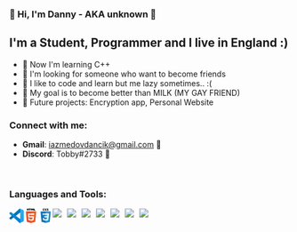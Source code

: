 ### 🌻 Hi, I'm Danny - AKA unknown 🙂

## I'm a Student, Programmer and I live in England :)

- 🦞 Now I'm learning C++
- 🐾 I'm looking for someone who want to become friends
- 🌙 I like to code and learn but me lazy sometimes.. :(
- 💜 My goal is to become better than MILK (MY GAY FRIEND)
- 🥥 Future projects: Encryption app, Personal Website 

### Connect with me:

- **Gmail**: iazmedovdancik@gmail.com 📧
- **Discord**: Tobby#2733 🎵

<br />

### Languages and Tools:

<img align="left" width="26px" src="https://raw.githubusercontent.com/github/explore/80688e429a7d4ef2fca1e82350fe8e3517d3494d/topics/visual-studio-code/visual-studio-code.png" />
<img align="left" width="26px" src="https://raw.githubusercontent.com/github/explore/80688e429a7d4ef2fca1e82350fe8e3517d3494d/topics/html/html.png" />
<img align="left" width="26px" src="https://raw.githubusercontent.com/github/explore/80688e429a7d4ef2fca1e82350fe8e3517d3494d/topics/css/css.png" />
<img align="left" width="26px" src="https://cdnlogo.com/logos/c/27/c.svg"/>
<img align="left" width="26px" src="https://brandslogos.com/wp-content/uploads/images/large/java-logo-1.png"/>
<img align="left" width="26px" src="https://cdn.iconscout.com/icon/free/png-256/flutter-3629369-3032362.png"/>
<img align="left" width="26px" src="https://upload.wikimedia.org/wikipedia/commons/thumb/c/c3/Python-logo-notext.svg/2048px-Python-logo-notext.svg.png"/>
<img align="left" width="26px" src="https://seeklogo.com/images/D/dart-logo-FDA1939EC4-seeklogo.com.png"/>
<img align="left" width="26px" src="https://upload.wikimedia.org/wikipedia/commons/thumb/9/99/Unofficial_JavaScript_logo_2.svg/480px-Unofficial_JavaScript_logo_2.svg.png"/>
<img align="left" width="26px" src="https://upload.wikimedia.org/wikipedia/commons/thumb/1/18/ISO_C%2B%2B_Logo.svg/1822px-ISO_C%2B%2B_Logo.svg.png"/>
